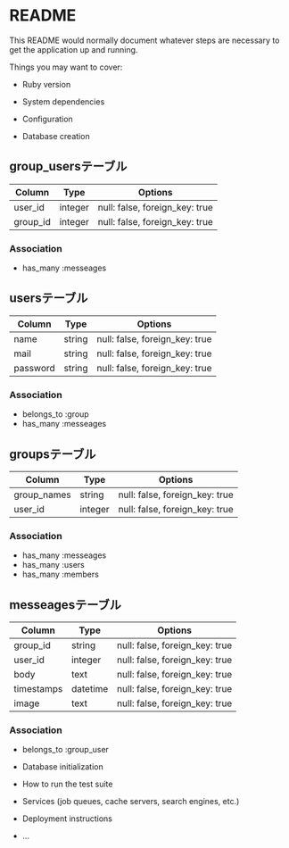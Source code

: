 # README

This README would normally document whatever steps are necessary to get the
application up and running.

Things you may want to cover:

* Ruby version

* System dependencies

* Configuration

* Database creation

## group_usersテーブル
<!-- membersテーブルから変更して中間テーブルにしました -->
|Column|Type|Options|
|------|----|-------|
|user_id|integer|null: false, foreign_key: true|
|group_id|integer|null: false, foreign_key: true|

### Association
- has_many :messeages

## usersテーブル
|Column|Type|Options|
|------|----|-------|
|name|string|null: false, foreign_key: true|
|mail|string|null: false, foreign_key: true|
|password|string|null: false, foreign_key: true|

### Association
- belongs_to :group
- has_many :messeages

## groupsテーブル
|Column|Type|Options|
|------|----|-------|
|group_names|string|null: false, foreign_key: true|
|user_id|integer|null: false, foreign_key: true|

### Association
- has_many :messeages
- has_many :users
- has_many :members

## messeagesテーブル
|Column|Type|Options|
|------|----|-------|
|group_id|string|null: false, foreign_key: true|
|user_id|integer|null: false, foreign_key: true|
|body|text|null: false, foreign_key: true|
|timestamps|datetime|null: false, foreign_key: true|
|image|text|null: false, foreign_key: true|

### Association
- belongs_to :group_user

* Database initialization

* How to run the test suite

* Services (job queues, cache servers, search engines, etc.)

* Deployment instructions

* ...
